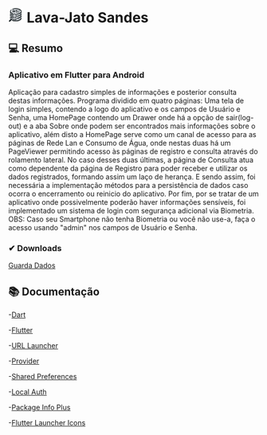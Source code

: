 # <img src="assets/icone.png" width="30" height="30"/></a> Lava-Jato Sandes 

## 💻 Resumo
### Aplicativo em Flutter para Android

Aplicação para cadastro simples de informações e posterior consulta destas informações.
Programa dividido em quatro páginas: Uma tela de login simples, contendo a logo do aplicativo e os campos de Usuário e Senha, uma HomePage contendo um Drawer onde há a opção de sair(log-out) e a aba Sobre onde podem ser encontrados mais informações sobre o aplicativo, além disto a HomePage serve como um canal de acesso para as páginas de Rede Lan e Consumo de Água, onde nestas duas há um PageViewer permitindo acesso às páginas de registro e consulta através do rolamento lateral. No caso desses duas últimas, a página de Consulta atua como dependente da página de Registro para poder receber e utilizar os dados registrados, formando assim um laço de herança. E sendo assim, foi necessária a  implementação métodos para a persistência de dados caso ocorra o encerramento ou reinicio do aplicativo.
Por fim, por se tratar de um aplicativo onde possivelmente poderão haver informações sensíveis, foi implementado um sistema de login com segurança adicional via Biometria.
OBS: Caso seu Smartphone não tenha Biometria ou você não use-a, faça o acesso usando "admin" nos campos de Usuário e Senha.

### ✔ Downloads

[Guarda Dados](https://www.mediafire.com/file/9x44afmjdhcsgc2/Guarda+Dados.apk/file)

## 📚 Documentação
-[Dart](https://dart.dev/guides)

-[Flutter](https://docs.flutter.dev/)

-[URL Launcher](https://pub.dev/packages/url_launcher)

-[Provider](https://pub.dev/packages/provider)

-[Shared Preferences](https://pub.dev/packages/shared_preferences)

-[Local Auth](https://pub.dev/packages/local_auth)

-[Package Info Plus](https://pub.dev/packages/package_info_plus)

-[Flutter Launcher Icons](https://pub.dev/packages/flutter_launcher_icons)

